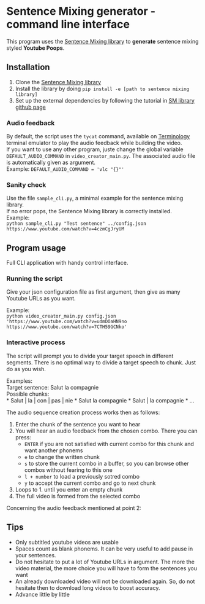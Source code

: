 # Sentence Mixing generator - command line interface

This program uses the [Sentence Mixing library](http://github.com/pop123123123/sentence-mixing) to **generate** sentence mixing styled **Youtube Poops**.

## Installation

1. Clone the [Sentence Mixing library](http://github.com/pop123123123/sentence-mixing)
2. Install the library by doing ```pip install -e [path to sentence mixing library]```
3. Set up the external dependencies by following the tutorial in [SM library github page](https://github.com/pop123123123/sentence-mixing)

### Audio feedback

By default, the script uses the ```tycat``` command, available on [Terminology](https://github.com/borisfaure/terminology) terminal emulator to play the audio feedback while building the video.  
If you want to use any other program, juste change the global variable ```DEFAULT_AUDIO_COMMAND``` in ```video_creator_main.py```. The associated audio file is automatically given as argument.  
Example: ```DEFAULT_AUDIO_COMMAND = 'vlc "{}"'```

### Sanity check

Use the file ```sample_cli.py```,  a minimal example for the sentence mixing library.  
If no error pops, the Sentence Mixing library is correctly installed.  
Example:  
```python sample_cli.py "Test sentence" ../config.json https://www.youtube.com/watch?v=4czmCgJryUM```

## Program usage

Full CLI application with handy control interface.

### Running the script

Give your json configuration file as first argument, then give as many Youtube URLs as you want.  

Example:  
```python video_creator_main.py config.json 'https://www.youtube.com/watch?v=udmDOaHN9no https://www.youtube.com/watch?v=7CTH59GCNko'```

### Interactive process

The script will prompt you to divide your target speech in different segments.
There is no optimal way to divide a target speech to chunk. Just do as you wish.

Examples:  
Target sentence: Salut la compagnie  
Possible chunks:  
	* Salut | la | con | pas | nie
	* Salut la compagnie
	* Salut | la compagnie
	* ...

The audio sequence creation process works then as follows:
1. Enter the chunk of the sentence you want to hear
2. You will hear an audio feedback from the chosen combo. There you can press:
	* ```ENTER``` if you are not satisfied with current combo for this chunk and want another phonems
	* ```e``` to change the written chunk
	* ```s``` to store the current combo in a buffer, so you can browse other combos without fearing to this one
	* ```l + number``` to load a previously sotred combo
	* ```y``` to accept the current combo and go to next chunk
3. Loops to 1. until you enter an empty chunk
4. The full video is formed from the selected combo

Concerning the audio feedback mentioned at point 2:  

## Tips

* Only subtitled youtube videos are usable
* Spaces count as blank phonems. It can be very useful to add pause in your sentences.
* Do not hesitate to put a lot of Youtube URLs in argument. The more the video material, the more choice you will have to form the sentences you want
* An already downloaded video will not be downloaded again. So, do not hesitate then to download long videos to boost accuracy.
* Advance little by little
